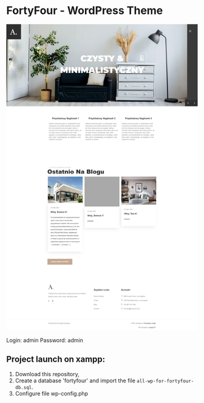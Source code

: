 # FortyFour - WordPress Theme

![My Image](https://github.com/Angir777/fortyfour/blob/main/assets/images/screen.jpg)

Login: admin
Password: admin

## Project launch on xampp:
1. Download this repository,
2. Create a database 'fortyfour' and import the file `all-wp-for-fortyfour-db.sql`.
3. Configure file wp-config.php

